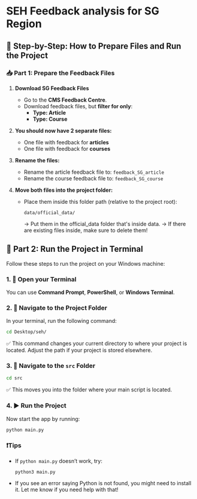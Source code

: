 # SEH Feedback analysis for SG Region

## 📝 Step-by-Step: How to Prepare Files and Run the Project

### 📥 Part 1: Prepare the Feedback Files

1. **Download SG Feedback Files**
   - Go to the **CMS Feedback Centre**.
   - Download feedback files, but **filter for only**:
     - **Type: Article**
     - **Type: Course**

2. **You should now have 2 separate files:**
   - One file with feedback for **articles**
   - One file with feedback for **courses**

3. **Rename the files:**
   - Rename the article feedback file to: `feedback_SG_article`
   - Rename the course feedback file to: `feedback_SG_course`

4. **Move both files into the project folder:**
   - Place them inside this folder path (relative to the project root):
     ```
     data/official_data/
     ```
     -> Put them in the official_data folder that's inside data.
     -> If there are existing files inside, make sure to delete them!


## 🚀 Part 2: Run the Project in Terminal

Follow these steps to run the project on your Windows machine:

### 1. 📂 Open your Terminal
You can use **Command Prompt**, **PowerShell**, or **Windows Terminal**.

### 2. 📁 Navigate to the Project Folder
In your terminal, run the following command:
```bash
cd Desktop/seh/
```
✅ This command changes your current directory to where your project is located. Adjust the path if your project is stored elsewhere.


### 3. 📂 Navigate to the `src` Folder
```bash
cd src
```
✅ This moves you into the folder where your main script is located.

### 4. ▶️ Run the Project
Now start the app by running:
```bash
python main.py
```


### ❗️Tips
- If `python main.py` doesn’t work, try:
  ```
  python3 main.py
  ```
- If you see an error saying Python is not found, you might need to install it. Let me know if you need help with that!

